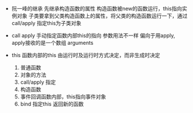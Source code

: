 - 阮一峰的继承
  先继承构造函数的属性
  构造函数被new的函数运行，this指向实例对象
  子类要拿到父类构造函数上的属性，将父类的构造函数运行一下，通过call/apply 指定this为子类对象

- call apply
  手动指定函数内部this的指向
  参数用法不一样 偏向于用apply, apply接收的是一个数组 arguments

- this 函数内部的this
  由运行时及运行时方式决定，而非生成时决定
  1. 普通函数
  2. 对象的方法
  3. call/apply 指定
  4. 构造函数
  5. 事件回调函数内部，this指向事件对象
  6. bind 指定this 返回新的函数